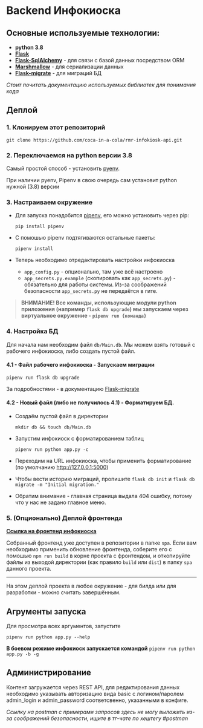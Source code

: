 # Backend Инфокиоска

## Основные используемые технологии:
* __python 3.8__
* __[Flask](https://flask.palletsprojects.com/en/2.3.x/)__
* __[Flask-SqlAlchemy](https://flask-sqlalchemy.palletsprojects.com/en/3.0.x/)__ - для связи с базой данных посредством ORM
* __[Marshmallow](https://marshmallow.readthedocs.io/en/stable/)__ - для сериализации данных
* __[Flask-migrate](https://flask-migrate.readthedocs.io/en/latest/)__ - для миграций БД

*Стоит почитать документацию используемых библиотек для понимания кода*

## Деплой

### 1. Клонируем этот репозиторий

`git clone https://github.com/coca-in-a-cola/rmr-infokiosk-api.git`

### 2. Переключаемся на python версии 3.8

Самый простой способ - установить [pyenv](https://github.com/pyenv/pyenv).

При наличии pyenv, Pipenv в свою очередь сам установит python нужной (3.8) версии

### 3. Настраиваем окружение
* Для запуска понадобится [pipenv](https://pipenv.pypa.io/en/latest/), его можно установить через pip:
    
    ```pip install pipenv```

* С помошью pipenv подтягиваются остальные пакеты:

    ```pipenv install```

* Теперь необходимо отредактировать настройки инфокиоска
    * `app_config.py` - опционально, там уже всё настроено
    * `app_secrets.py.example` (скопировать как `app_secrets.py`) - обязательно для работы системы.
    Из-за соображений безопасности `app_secrets.py` не передаётся в гите.

> **ВНИМАНИЕ! Все команды, использующие модули python приложения (например `flask db upgrade`) мы запускаем через виртуальное окружение - `pipenv run {команда}`**
### 4. Настройка БД
Для начала нам необходим файл `db/Main.db`. Мы можем взять готовый с рабочего инфокиоска, либо создать пустой файл.

#### 4.1 - Файл рабочего инфокиоска - Запускаем миграции

```pipenv run flask db upgrade```

За подробностями - в документацию [Flask-migrate](https://flask-migrate.readthedocs.io/en/latest/)

#### 4.2 - Новый файл (либо не получилось 4.1) - Форматируем БД.

* Создаём пустой файл в директории 

    ```mkdir db && touch db/Main.db```


* Запустим инфокиоск с форматированием таблиц
    
    ```pipenv run python app.py -c```

* Переходим на URL инфокиоска, чтобы применить форматирование (по умолчанию http://127.0.0.1:5000)

* Чтобы вести историю миграций, пропишите `flask db init` и `flask db migrate -m "Initial migration."`

* Обратим внимание - главная страница выдала 404 ошибку, потому что у нас не задано главное меню.

### 5. (Опционально) Деплой фронтенда

[**Ссылка на фронтенд инфокиоска**](https://github.com/coca-in-a-cola/new-infokiosk-frontend)

Собранный фронтенд уже доступен в репозитории в папке `spa`.
Если вам необходимо применить обновление фронтенда, соберите его с помошью `npm run build` в корне проекта с фронтендом, и откопируйте файлы из выходой директории (как правило `build` или `dist`) в папку `spa` данного проекта.

---
На этом деплой проекта в любое окружение - для билда или для разработки - можно считать завершённым.

## Агрументы запуска

Для просмотра всех аргументов, запустите

```pipenv run python app.py --help```

**В боевом режиме инфокиоск запускается командой**
    ```pipenv run python app.py -b -g```


## Администрирование

Контент загружается через REST API, для редактирования данных необходимо указывать авторизацию вида basic с логином/паролем admin_login и admin_password соответсвенно, указанными в конфиге.

*Ссылку на postman с примерами запросов здесь не могу выложить из-за соображений безопасности, ищите в тг-чате по хештегу #postman*
